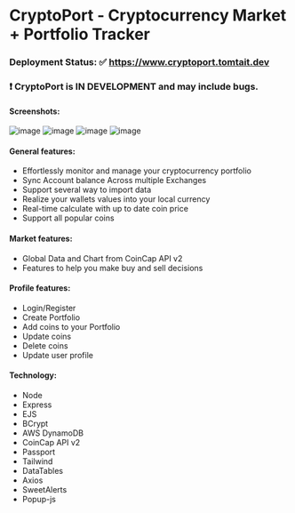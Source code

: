 # CryptoPort - Cryptocurrency Market + Portfolio Tracker
### Deployment Status: :white_check_mark: https://www.cryptoport.tomtait.dev
### :exclamation: CryptoPort is IN DEVELOPMENT and may include bugs.
#### Screenshots:
![image](https://github.com/user-attachments/assets/b5488502-d1dd-4623-84ee-387e1c7b4ff0)
![image](https://github.com/user-attachments/assets/f0748480-b1de-4eb2-9b24-066f30ae23e8)
![image](https://github.com/user-attachments/assets/a2f4d5dd-63b4-43c0-8eb1-284db602af8b)
![image](https://github.com/user-attachments/assets/b51d0d3c-d3f4-469c-a7d0-2888717826ae)

#### General features:
- Effortlessly monitor and manage your cryptocurrency portfolio
- Sync Account balance Across multiple Exchanges
- Support several way to import data
- Realize your wallets values into your local currency
- Real-time calculate with up to date coin price
- Support all popular coins


#### Market features:
- Global Data and Chart from CoinCap API v2
- Features to help you make buy and sell decisions


#### Profile features:
- Login/Register
- Create Portfolio
- Add coins to your Portfolio
- Update coins
- Delete coins
- Update user profile


#### Technology:
- Node
- Express
- EJS
- BCrypt
- AWS DynamoDB
- CoinCap API v2
- Passport
- Tailwind
- DataTables
- Axios
- SweetAlerts
- Popup-js
